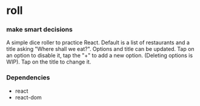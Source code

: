 # roll
### make smart decisions

A simple dice roller to practice React. Default is a list of restaurants and a title asking "Where shall we eat?". Options and title can be updated. Tap on an option to disable it, tap the "+" to add a new option. (Deleting options is WIP). Tap on the title to change it.

### Dependencies
- react
- react-dom
